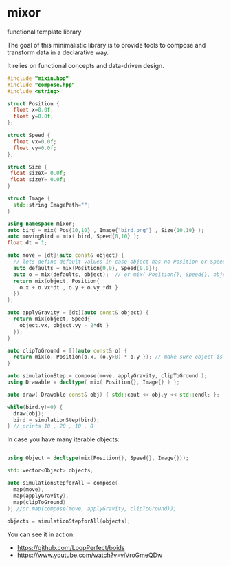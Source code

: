 # mixor
functional template library 

The goal of this minimalistic library is to provide tools to compose and transform data in a declarative way.

It relies on functional concepts and data-driven design.

```c++
#include "mixin.hpp"
#include "compose.hpp"
#include <string>

struct Position {
  float x=0.0f;
  float y=0.0f;
};

struct Speed {
  float vx=0.0f;
  float vy=0.0f;
};

struct Size {
 float sizeX= 0.0f;
 float sizeY= 0.0f;
}

struct Image {
  std::string ImagePath="";
}

using namespace mixor;
auto bird = mix( Pos{10,10} , Image{"bird.png"} , Size{10,10} );
auto movingBird = mix( bird, Speed{0,10} );
float dt = 1;

auto move = [dt](auto const& object) {
  // lets define default values in case object has no Position or Speed
  auto defaults = mix(Position{0,0}, Speed{0,0});
  auto o = mix(defaults, object);  // or mix( Position{}, Speed{}, object )
  return mix(object, Position{ 
    o.x + o.vx*dt , o.y + o.vy *dt } 
  });
};

auto applyGravity = [dt](auto const& object) { 
  return mix(object, Speed{ 
    object.vx, object.vy - 2*dt } 
  });  
}

auto clipToGround = [](auto const& o) {
  return mix(o, Position{o.x, (o.y>0) * o.y }); // make sure object is above ground
}

auto simulationStep = compose(move, applyGravity, clipToGround );
using Drawable = decltype( mix( Position{}, Image{} ) );

auto draw( Drawable const& obj) { std::cout << obj.y << std::endl; };

while(bird.y!=0) {
  draw(obj);
  bird = simulationStep(bird);
} // prints 10 , 20 , 10 , 0

```

In case you have many iterable objects:
```c++

using Object = decltype(mix(Position{}, Speed{}, Image{}));

std::vector<Object> objects;

auto simulationStepforAll = compose( 
  map(move), 
  map(applyGravity), 
  map(clipToGround) 
); //or map(compose(move, applyGravity, clipToGround));
  
objects = simulationStepforAll(objects);

```

You can see it in action:
- https://github.com/LoopPerfect/boids
- https://www.youtube.com/watch?v=viVroGmeQDw

